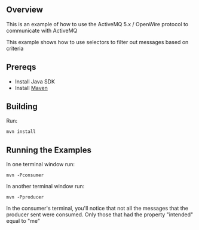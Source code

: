 ## Overview

This is an example of how to use the ActiveMQ 5.x / OpenWire protocol to communicate with ActiveMQ

This example shows how to use selectors to filter out messages based on criteria

## Prereqs

- Install Java SDK
- Install [Maven](http://maven.apache.org/download.html) 

## Building

Run:

    mvn install

## Running the Examples

In one terminal window run:

    mvn -Pconsumer

In another terminal window run:

    mvn -Pproducer

In the consumer's terminal, you'll notice that not all the messages that the producer sent were consumed.
Only those that had the property "intended" equal to "me"
